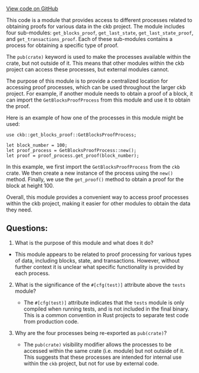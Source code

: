 [View code on GitHub](https://github.com/nervosnetwork/ckb/blob/develop/util/light-client-protocol-server/src/components/mod.rs)

This code is a module that provides access to different processes related to obtaining proofs for various data in the ckb project. The module includes four sub-modules: `get_blocks_proof`, `get_last_state`, `get_last_state_proof`, and `get_transactions_proof`. Each of these sub-modules contains a process for obtaining a specific type of proof.

The `pub(crate)` keyword is used to make the processes available within the crate, but not outside of it. This means that other modules within the ckb project can access these processes, but external modules cannot.

The purpose of this module is to provide a centralized location for accessing proof processes, which can be used throughout the larger ckb project. For example, if another module needs to obtain a proof of a block, it can import the `GetBlocksProofProcess` from this module and use it to obtain the proof.

Here is an example of how one of the processes in this module might be used:

```
use ckb::get_blocks_proof::GetBlocksProofProcess;

let block_number = 100;
let proof_process = GetBlocksProofProcess::new();
let proof = proof_process.get_proof(block_number);
```

In this example, we first import the `GetBlocksProofProcess` from the `ckb` crate. We then create a new instance of the process using the `new()` method. Finally, we use the `get_proof()` method to obtain a proof for the block at height 100.

Overall, this module provides a convenient way to access proof processes within the ckb project, making it easier for other modules to obtain the data they need.
## Questions:
 1. What is the purpose of this module and what does it do?
   - This module appears to be related to proof processing for various types of data, including blocks, state, and transactions. However, without further context it is unclear what specific functionality is provided by each process.

2. What is the significance of the `#[cfg(test)]` attribute above the `tests` module?
   - The `#[cfg(test)]` attribute indicates that the `tests` module is only compiled when running tests, and is not included in the final binary. This is a common convention in Rust projects to separate test code from production code.

3. Why are the four processes being re-exported as `pub(crate)`?
   - The `pub(crate)` visibility modifier allows the processes to be accessed within the same crate (i.e. module) but not outside of it. This suggests that these processes are intended for internal use within the `ckb` project, but not for use by external code.
